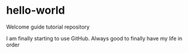 # hello-world
Welcome guide tutorial repository

I am finally starting to use GitHub. Always good to finally have my life in order
